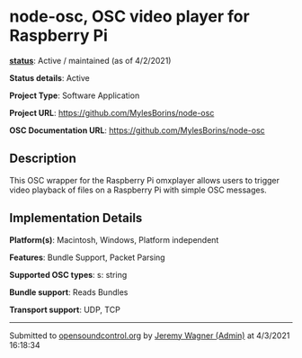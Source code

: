 # node-osc, OSC video player for Raspberry Pi

**[status](../implementation-status.html)**: Active / maintained (as of 4/2/2021)

**Status details**: 
Active

**Project Type**: Software Application

**Project URL**: <https://github.com/MylesBorins/node-osc>

**OSC Documentation URL**: <https://github.com/MylesBorins/node-osc>

## Description

This OSC wrapper for the Raspberry Pi omxplayer allows users to trigger video playback of files on a Raspberry Pi with simple OSC messages.

## Implementation Details

**Platform(s)**: Macintosh, Windows, Platform independent

**Features**: Bundle Support, Packet Parsing

**Supported OSC types**: s: string

**Bundle support**: Reads Bundles

**Transport support**: UDP, TCP

---
Submitted to [opensoundcontrol.org](https://opensoundcontrol.org) by [Jeremy Wagner (Admin)](https://github.com/MylesBorins/node-osc) at 4/3/2021 16:18:34
